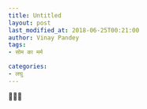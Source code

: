 ```yaml
---
title: Untitled
layout: post
last_modified_at: 2018-06-25T00:21:00
author: Vinay Pandey
tags:
- सोम का मर्म

categories:
- लघु
---
```

🙏🙏🙏


